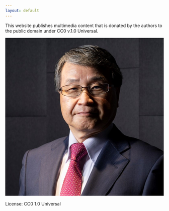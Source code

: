 ```yaml
---
layout: default
---
```


This website publishes multimedia content that is donated by the authors to the public domain under CC0 v.1.0 Universal.

![Oeno](https://github.com/Author-Public-Content/author-public-content.github.io/raw/main/assets/img/Seizo-ONOE_NTT-DOCOMO-web.png)

License: CC0 1.0 Universal

